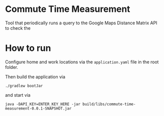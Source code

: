 # Commute Time Measurement

Tool that periodically runs a query to the Google Maps Distance Matrix API to check the 

# How to run

Configure home and work locations via the `application.yaml` file in the root folder.

Then build the application via

```
./gradlew bootJar
```

and start via

```
java -DAPI_KEY=ENTER_KEY_HERE -jar build/libs/commute-time-measurement-0.0.1-SNAPSHOT.jar
```